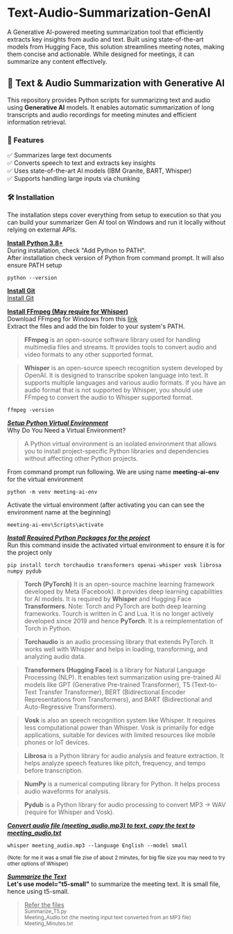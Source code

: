 # Text-Audio-Summarization-GenAI
A Generative AI-powered meeting summarization tool that efficiently extracts key insights from audio and text. Built using state-of-the-art models from Hugging Face, this solution streamlines meeting notes, making them concise and actionable. While designed for meetings, it can summarize any content effectively.


## 📌 Text & Audio Summarization with Generative AI  

This repository provides Python scripts for summarizing text and audio using **Generative AI** models. It enables automatic summarization of long transcripts and audio recordings for meeting minutes and efficient information retrieval.  

### 📝 Features  
✅ Summarizes large text documents  
✅ Converts speech to text and extracts key insights  
✅ Uses state-of-the-art AI models (IBM Granite, BART, Whisper)  
✅ Supports handling large inputs via chunking  

### 🛠️ Installation  
The installation steps cover everything from setup to execution so that you can build your summarizer Gen AI tool on Windows and run it locally without relying on external APIs.

<ins>**Install Python 3.8+**</ins>  
During installation, check "Add Python to PATH".  
After installation check version of Python from command prompt. It will also ensure PATH setup  
```
python --version
```
<ins>**Install Git**</ins>  
[Install Git](https://git-scm.com/downloads)

<ins>**Install FFmpeg (May require for Whisper)**</ins>  
Download FFmpeg for Windows from this [link](https://ffmpeg.org/download.html)  
Extract the files and add the bin folder to your system's PATH.  

>**FFmpeg** is an open-source software library used for handling multimedia files and streams. It provides tools to convert audio and video formats to any other supported format.  

>**Whisper** is an open-source speech recognition system developed by OpenAI. It is designed to transcribe spoken language into text. It supports multiple languages and various audio formats. If you have an audio format that is not supported by Whisper, you should use FFmpeg to convert the audio to Whisper supported format.  

```
ffmpeg -version
```   

<ins>***Setup Python Virtual Environment***</ins>  
Why Do You Need a Virtual Environment?  
>A Python virtual environment is an isolated environment that allows you to install project-specific Python libraries and dependencies without affecting other Python projects.  

From command prompt run following. We are using name **meeting-ai-env** for the virtual environment
```
python -m venv meeting-ai-env
```

Activate the virtual environment (after activating you can can see the environment name at the beginning)  
```  
meeting-ai-env\Scripts\activate
```

<ins>***Install Required Python Packages for the project***</ins>  
Run this command inside the activated virtual environment to ensure it is for the project only  
```
pip install torch torchaudio transformers openai-whisper vosk librosa numpy pydub
```

>**Torch (PyTorch)** It is an open-source machine learning framework developed by Meta (Facebook). It provides deep learning capabilities for AI models. It is required by **Whisper** and Hugging Face **Transformers**.
Note: Torch and PyTorch are both deep learning frameworks. Tourch is written in C and Lua. It is no longer actively developed since 2019 and hence **PyTorch**. It is a reimplementation of Torch in Python.  

>**Torchaudio** is an audio processing library that extends PyTorch. It works well with Whisper and helps in loading, transforming, and analyzing audio data.  

>**Transformers (Hugging Face)** is a library for Natural Language Processing (NLP). It enables text summarization using pre-trained AI models like GPT (Generative Pre-trained Transformer), T5 (Text-to-Text Transfer Transformer), BERT (Bidirectional Encoder Representations from Transformers), and BART (Bidirectional and Auto-Regressive Transformers).  

>**Vosk** is also an speech recognition system like Whisper. It requires less computational power than Whisper. Vosk is primarily for edge applications, suitable for devices with limited resources like mobile phones or IoT devices.

>**Librosa** is a Python library for audio analysis and feature extraction. It helps analyze speech features like pitch, frequency, and tempo before transcription.

>**NumPy** is a numerical computing library for Python. It helps process audio waveforms for analysis.

>**Pydub** is a Python library for audio processing to convert MP3 → WAV (require for Whisper and Vosk).   

  
<ins>***Convert audio file (meeting_audio.mp3) to text, copy the text to meeting_audio.txt***</ins>
```
whisper meeting_audio.mp3 --language English --model small
```
<sup>(Note: for me it was a small file zise of about 2 minutes, for big file size you may need to try other options of Whisper)</sup>  

<ins>***Summarize the Text***</ins>  
**Let's use model="t5-small"** to summarize the meeting text. It is small file, hence using t5-small.  
><ins>Refer the files</ins>  
><sup>Summarize_T5.py  
>Meeting_Audio.txt (the meeting input text converted from an MP3 file)  
>Meeting_Minutes.txt
</sup>





